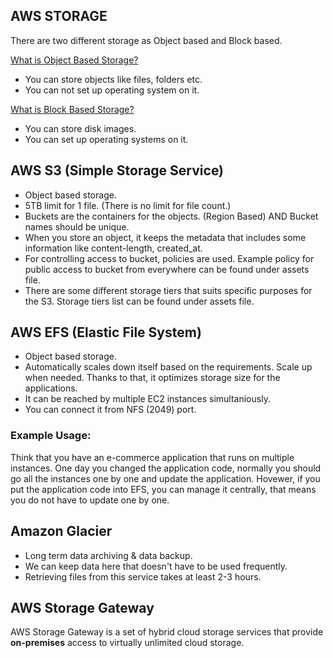 ## AWS STORAGE

There are two different storage as Object based and Block based.

[What is Object Based Storage?](https://www.ibm.com/topics/object-storage)

- You can store objects like files, folders etc.
- You can not set up operating system on it.

[What is Block Based Storage?](https://www.ibm.com/topics/block-storage)

- You can store disk images.
- You can set up operating systems on it.

## AWS S3 (Simple Storage Service)

- Object based storage.
- 5TB limit for 1 file. (There is no limit for file count.)
- Buckets are the containers for the objects. (Region Based) AND Bucket names should be unique.
- When you store an object, it keeps the metadata that includes some information like content-length, created_at.
- For controlling access to bucket, policies are used. Example policy for public access to bucket from everywhere can be found under assets file.
- There are some different storage tiers that suits specific purposes for the S3. Storage tiers list can be found under assets file.

## AWS EFS (Elastic File System)

- Object based storage.
- Automatically scales down itself based on the requirements. Scale up when needed. Thanks to that, it optimizes storage size for the applications.
- It can be reached by multiple EC2 instances simultaniously.
- You can connect it from NFS (2049) port.

### Example Usage:

Think that you have an e-commerce application that runs on multiple instances. One day you changed the application code, normally you should go all the instances one by one and update the application. Hovewer, if you put the application code into EFS, you can manage it centrally, that means you do not have to update one by one.

## Amazon Glacier

- Long term data archiving & data backup.
- We can keep data here that doesn't have to be used frequently.
- Retrieving files from this service takes at least 2-3 hours.

## AWS Storage Gateway

AWS Storage Gateway is a set of hybrid cloud storage services that provide **on-premises** access to virtually unlimited cloud storage.
